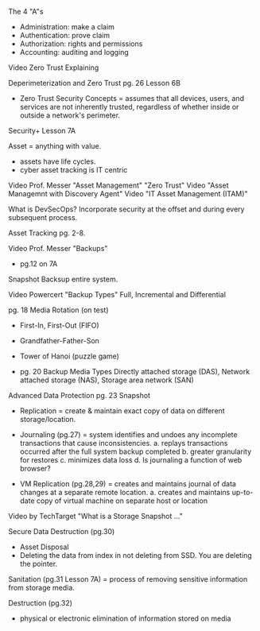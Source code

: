 The 4 "A"s
- Administration: make a claim
- Authentication: prove claim
- Authorization: rights and permissions
- Accounting: auditing and logging

Video Zero Trust Explaining

Deperimeterization and Zero Trust pg. 26 Lesson 6B

- Zero Trust Security Concepts = assumes that all devices, users, and services are not inherently trusted, regardless of whether inside or outside a network's perimeter.

Security+ Lesson 7A

Asset = anything with value.
- assets have life cycles.
- cyber asset tracking is IT centric

Video Prof. Messer "Asset Management" "Zero Trust"
Video "Asset Managemnt with Discovery Agent"
Video "IT Asset Management (ITAM)"

What is DevSecOps? Incorporate security at the offset and during every subsequent process.

Asset Tracking pg. 2-8.

Video Prof. Messer "Backups" 
- pg.12 on 7A

Snapshot Backsup entire system.

Video Powercert "Backup Types" Full, Incremental and Differential

pg. 18 Media Rotation (on test)
- First-In, First-Out (FIFO)
- Grandfather-Father-Son
- Tower of Hanoi (puzzle game)

- pg. 20 Backup Media Types
  Directly attached storage (DAS), Network attached storage (NAS), Storage area network (SAN)

Advanced Data Protection pg. 23 Snapshot
  - Replication = create & maintain exact copy of data on different storage/location.
  - Journaling (pg.27) = system identifies and undoes any incomplete transactions that cause inconsistencies.
    a. replays transactions occurred after the full system backup completed
    b. greater granularity for restores
    c. minimizes data loss
    d. Is journaling a function of web browser?

  - VM Replication (pg.28,29) = creates and maintains journal of data changes at a separate remote location.
    a. creates and maintains up-to-date copy of virtual machine on separate host or location

Video by TechTarget "What is a Storage Snapshot ..."

Secure Data Destruction (pg.30)
- Asset Disposal
- Deleting the data from index in not deleting from SSD. You are deleting the pointer.

Sanitation (pg.31 Lesson 7A) = process of removing sensitive information from storage media.

Destruction (pg.32)
- physical or electronic elimination of information stored on media


